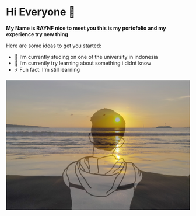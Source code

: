 # Hi Everyone 👋

**My Name is RAYNF nice to meet you this is my portofolio and my experience try new thing**

Here are some ideas to get you started:

- 🔭 I’m currently studing on one of the university in indonesia
- 🌱 I’m currently try learning about something i didnt know 
- ⚡ Fun fact: I'm still learning 

![me](karakter.jpg)
